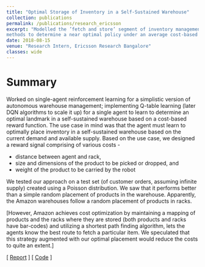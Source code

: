 ```yaml
---
title: "Optimal Storage of Inventory in a Self-Sustained Warehouse"
collection: publications
permalink: /publications/research_ericsson
excerpt: "Modelled the ’fetch and store’ segment of inventory management as a reinforcement learning problem and developed
methods to determine a near optimal policy under an average cost-based reward criterion."
date: 2018-08-15
venue: "Research Intern, Ericsson Research Bangalore"
classes: wide
---
```

# Summary 
<!-- <img src="../assets/images/fcmadrl.png" width="50%" height="50%" style="float:right;"> -->

Worked on single-agent reinforcement learning for a simplistic version of autonomous warehouse management; implementing Q-table learning (later DQN algorithms to scale it up) for a single agent to learn to determine an optimal landmark in a self-sustained warehouse based on a cost-based reward function. The use case in mind was that the agent must learn to optimally place inventory in a self-sustained warehouse based on the current demand and available supply. Based on the use case, we designed a reward signal comprising of various costs -

* distance between agent and rack,
* size and dimensions of the product to be picked or dropped, and
* weight of the product to be carried by the robot 

We tested our approach on a test set (of customer orders, assuming infinite supply) created using a Poisson distribution. We saw that it performs better than a simple random placement of products in the warehouse. Apparently, the Amazon warehouses follow a random placement of products in racks.

[However, Amazon achieves cost optimization by maintaining a mapping of
products and the racks where they are stored (both products and racks have
bar-codes) and utilizing a shortest path finding algorithm, lets the agents know
the best route to fetch a particular item. We speculated that this strategy
augmented with our optimal placement would reduce the costs to quite an
extent.]

[ [Report](https://github.com/Nikunj-Gupta/EricssonResearch/blob/master/Document.pdf) ] [ [Code](https://github.com/Nikunj-Gupta/EricssonResearch) ] 